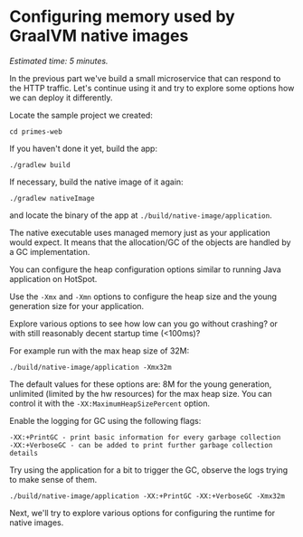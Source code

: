 # Configuring memory used by GraalVM native images

*Estimated time: 5 minutes.*

In the previous part we've build a small microservice that can respond to the HTTP traffic.
Let's continue using it and try to explore some options how we can deploy it differently.

Locate the sample project we created:

```
cd primes-web
```

If you haven't done it yet, build the app:
```
./gradlew build
```

If necessary, build the native image of it again:
```
./gradlew nativeImage
```
and locate the binary of the app at `./build/native-image/application`.

The native executable uses managed memory just as your application would expect. It means that the allocation/GC of the objects are handled by a GC implementation.

You can configure the heap configuration options similar to running Java application on HotSpot.

Use the `-Xmx` and `-Xmn` options to configure the heap size and the young generation size for your application.

Explore various options to see how low can you go without crashing? or with still reasonably decent startup time (<100ms)?

For example run with the max heap size of 32M:
```
./build/native-image/application -Xmx32m
```

The default values for these options are: 8M for the young generation, unlimited (limited by the hw resources) for the max heap size. You can control it with the `-XX:MaximumHeapSizePercent` option.

Enable the logging for GC using the following flags:

```
-XX:+PrintGC - print basic information for every garbage collection
-XX:+VerboseGC - can be added to print further garbage collection details
```

Try using the application for a bit to trigger the GC, observe the logs trying to make sense of them.

```
./build/native-image/application -XX:+PrintGC -XX:+VerboseGC -Xmx32m
```

Next, we'll try to explore various options for configuring the runtime for native images.
